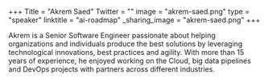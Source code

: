 +++
Title = "Akrem Saed"
Twitter = ""
image = "akrem-saed.png"
type = "speaker"
linktitle = "ai-roadmap"
_sharing_image = "akrem-saed.png"
+++

Akrem is a Senior Software Engineer passionate about helping organizations and individuals produce the best solutions by leveraging technological innovations, best practices and agility. With more than 15 years of experience, he enjoyed working on the Cloud, big data pipelines and DevOps projects with partners across different industries.
